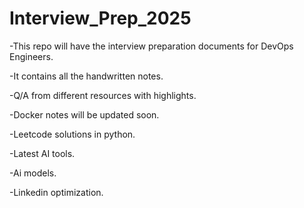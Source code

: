 # Interview_Prep_2025

-This repo will have the interview preparation documents for DevOps Engineers.

-It contains all the handwritten notes.

-Q/A from different resources with highlights.

-Docker notes will be updated soon.

-Leetcode solutions in python.

-Latest AI tools.

-Ai models.

-Linkedin optimization.




